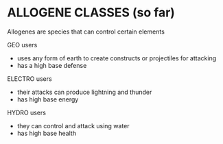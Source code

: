 # ALLOGENE CLASSES (so far)

Allogenes are species that can control certain elements 

GEO users
  - uses any form of earth to create constructs or projectiles for attacking
  - has a high base defense

ELECTRO users
  - their attacks can produce lightning and thunder
  - has high base energy 

HYDRO users
  - they can control and attack using water
  - has high base health

